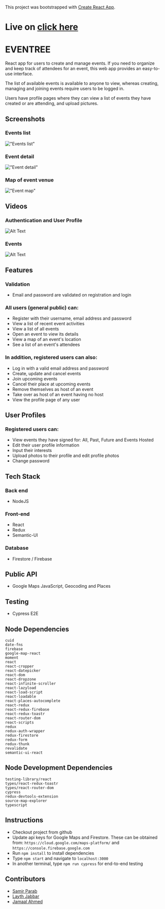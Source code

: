 This project was bootstrapped with [Create React App](https://github.com/facebook/create-react-app).

# Live on [click here](https://cocky-bohr-f86217.netlify.app/events)

# EVENTREE
React app for users to create and manage events. If you need to organize and keep track of attendees for an event, this web app provides an easy-to-use interface.

The list of available events is available to anyone to view, whereas creating, managing and joining events require users to be logged in.

Users have profile pages where they can view a list of events they have created or are attending, and upload pictures.

## Screenshots

### Events list
!["Events list"](/docs/01-events-list.png)
### Event detail
!["Event detail"](/docs/02-event-detail.png)
### Map of event venue
!["Event map"](/docs/03-event-map.png)

## Videos
### Authentication and User Profile
![Alt Text](https://github.com/samirparab2019/eventree/blob/master/docs/My-Movie.gif)

### Events
![Alt Text](https://github.com/samirparab2019/eventree/blob/master/docs/video2-events.gif)

## Features
### Validation
 * Email and password are validated on registration and login

### All users (general public) can:
* Register with their username, email address and password
* View a list of recent event activities
* View a list of all events
* Open an event to view its details
* View a map of an event's location
* See a list of an event's attendees

### In addition, registered users can also:
* Log in with a valid email address and password
* Create, update and cancel events
* Join upcoming events
* Cancel their place at upcoming events
* Remove themselves as host of an event
* Take over as host of an event having no host
* View the profile page of any user

## User Profiles
### Registered users can:
* View events they have signed for: All, Past, Future and Events Hosted
* Edit their user profile information
* Input their interests
* Upload photos to their profile and edit profile photos
* Change password

## Tech Stack
### Back end
* NodeJS

### Front-end
* React
* Redux
* Semantic-UI

### Database
* Firestore / Firebase

## Public API
* Google Maps JavaScript, Geocoding and Places

## Testing
* Cypress E2E

## Node Dependencies
    cuid
    date-fns
    firebase
    google-map-react
    moment
    react
    react-cropper
    react-datepicker
    react-dom
    react-dropzone
    react-infinite-scroller
    react-lazyload
    react-load-script
    react-loadable
    react-places-autocomplete
    react-redux
    react-redux-firebase
    react-redux-toastr
    react-router-dom
    react-scripts
    redux
    redux-auth-wrapper
    redux-firestore
    redux-form
    redux-thunk
    revalidate
    semantic-ui-react

## Node Development Dependencies
    testing-library/react
    types/react-redux-toastr
    types/react-router-dom
    cypress
    redux-devtools-extension
    source-map-explorer
    typescript

## Instructions
* Checkout project from github
* Update api keys for Google Maps and Firestore. These can be obtained from:
  `https://cloud.google.com/maps-platform/` and `https://console.firebase.google.com`
* Run `npm install` to install dependencies
* Type `npm start` and navigate to `localhost:3000`
* In another terminal, type `npm run cypress` for end-to-end testing

## Contributors

* [Samir Parab](https://github.com/samirparab2019)
* [Layth Jabbar](https://github.com/LAYTHJABBAR)
* [Jamaal Ahmed](https://github.com/jamaal729)


